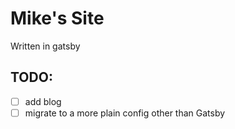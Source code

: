 # Mike's Site

Written in gatsby

## TODO:
- [ ] add blog
- [ ] migrate to a more plain config other than Gatsby
